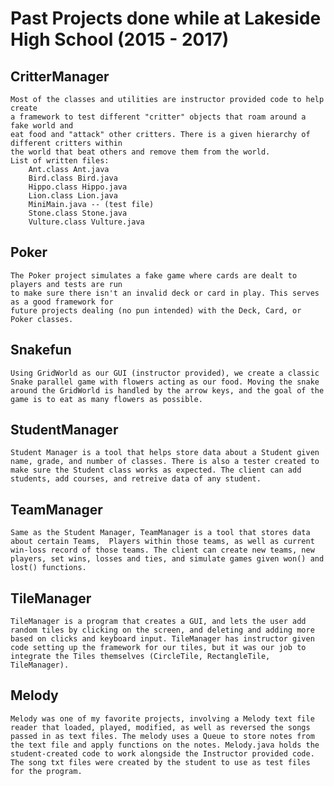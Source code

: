 # Past Projects done while at Lakeside High School (2015 - 2017)


## CritterManager
	Most of the classes and utilities are instructor provided code to help create
	a framework to test different "critter" objects that roam around a fake world and 
	eat food and "attack" other critters. There is a given hierarchy of different critters within
	the world that beat others and remove them from the world. 
	List of written files: 
		Ant.class Ant.java
		Bird.class Bird.java
		Hippo.class Hippo.java
		Lion.class Lion.java
		MiniMain.java -- (test file)
		Stone.class Stone.java
		Vulture.class Vulture.java


## Poker
	The Poker project simulates a fake game where cards are dealt to players and tests are run 
	to make sure there isn't an invalid deck or card in play. This serves as a good framework for
	future projects dealing (no pun intended) with the Deck, Card, or Poker classes. 

## Snakefun
	Using GridWorld as our GUI (instructor provided), we create a classic Snake parallel game with flowers acting as our food. Moving the snake around the GridWorld is handled by the arrow keys, and the goal of the game is to eat as many flowers as possible. 

## StudentManager
	Student Manager is a tool that helps store data about a Student given name, grade, and number of classes. There is also a tester created to make sure the Student class works as expected. The client can add students, add courses, and retreive data of any student. 

## TeamManager 
	Same as the Student Manager, TeamManager is a tool that stores data about certain Teams,  Players within those teams, as well as current win-loss record of those teams. The client can create new teams, new players, set wins, losses and ties, and simulate games given won() and lost() functions. 

## TileManager 
	TileManager is a program that creates a GUI, and lets the user add random tiles by clicking on the screen, and deleting and adding more based on clicks and keyboard input. TileManager has instructor given code setting up the framework for our tiles, but it was our job to integrate the Tiles themselves (CircleTile, RectangleTile, TileManager).

## Melody 
	Melody was one of my favorite projects, involving a Melody text file reader that loaded, played, modified, as well as reversed the songs passed in as text files. The melody uses a Queue to store notes from the text file and apply functions on the notes. Melody.java holds the student-created code to work alongside the Instructor provided code. The song txt files were created by the student to use as test files for the program.